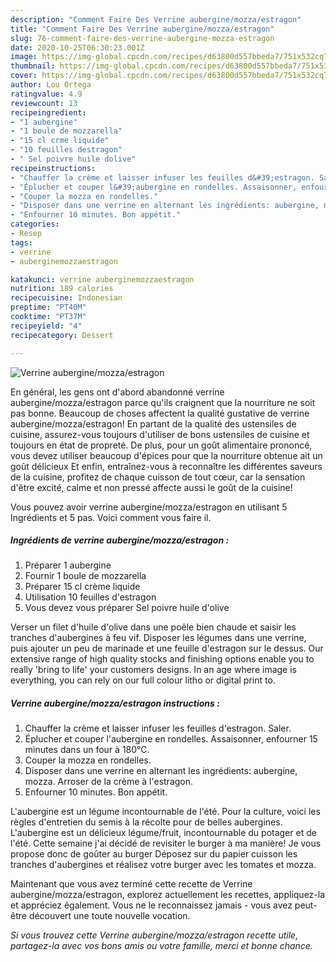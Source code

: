 ```yaml
---
description: "Comment Faire Des Verrine aubergine/mozza/estragon"
title: "Comment Faire Des Verrine aubergine/mozza/estragon"
slug: 76-comment-faire-des-verrine-aubergine-mozza-estragon
date: 2020-10-25T06:30:23.001Z
image: https://img-global.cpcdn.com/recipes/d63800d557bbeda7/751x532cq70/verrine-auberginemozzaestragon-photo-principale-de-la-recette.jpg
thumbnail: https://img-global.cpcdn.com/recipes/d63800d557bbeda7/751x532cq70/verrine-auberginemozzaestragon-photo-principale-de-la-recette.jpg
cover: https://img-global.cpcdn.com/recipes/d63800d557bbeda7/751x532cq70/verrine-auberginemozzaestragon-photo-principale-de-la-recette.jpg
author: Lou Ortega
ratingvalue: 4.9
reviewcount: 13
recipeingredient:
- "1 aubergine"
- "1 boule de mozzarella"
- "15 cl crme liquide"
- "10 feuilles destragon"
- " Sel poivre huile dolive"
recipeinstructions:
- "Chauffer la crème et laisser infuser les feuilles d&#39;estragon. Saler."
- "Éplucher et couper l&#39;aubergine en rondelles. Assaisonner, enfourner 15 minutes dans un four à 180°C."
- "Couper la mozza en rondelles."
- "Disposer dans une verrine en alternant les ingrédients: aubergine, mozza. Arroser de la crème à l&#39;estragon."
- "Enfourner 10 minutes. Bon appétit."
categories:
- Resep
tags:
- verrine
- auberginemozzaestragon

katakunci: verrine auberginemozzaestragon 
nutrition: 189 calories
recipecuisine: Indonesian
preptime: "PT40M"
cooktime: "PT37M"
recipeyield: "4"
recipecategory: Dessert

---
```



![Verrine aubergine/mozza/estragon](https://img-global.cpcdn.com/recipes/d63800d557bbeda7/751x532cq70/verrine-auberginemozzaestragon-photo-principale-de-la-recette.jpg)

En général, les gens ont d'abord abandonné verrine aubergine/mozza/estragon parce qu'ils craignent que la nourriture ne soit pas bonne. Beaucoup de choses affectent la qualité gustative de verrine aubergine/mozza/estragon! En partant de la qualité des ustensiles de cuisine, assurez-vous toujours d'utiliser de bons ustensiles de cuisine et toujours en état de propreté. De plus, pour un goût alimentaire prononcé, vous devez utiliser beaucoup d'épices pour que la nourriture obtenue ait un goût délicieux Et enfin, entraînez-vous à reconnaître les différentes saveurs de la cuisine, profitez de chaque cuisson de tout cœur, car la sensation d'être excité, calme et non pressé affecte aussi le goût de la cuisine!

<!--inarticleads1-->

Vous pouvez avoir verrine aubergine/mozza/estragon en utilisant 5 Ingrédients et 5 pas. Voici comment vous faire il.

##### Ingrédients de verrine aubergine/mozza/estragon :

1. Préparer 1 aubergine
1. Fournir 1 boule de mozzarella
1. Préparer 15 cl crème liquide
1. Utilisation 10 feuilles d&#39;estragon
1. Vous devez vous préparer  Sel poivre huile d&#39;olive


Verser un filet d&#39;huile d&#39;olive dans une poêle bien chaude et saisir les tranches d&#39;aubergines à feu vif. Disposer les légumes dans une verrine, puis ajouter un peu de marinade et une feuille d&#39;estragon sur le dessus. Our extensive range of high quality stocks and finishing options enable you to really &#39;bring to life&#39; your customers designs. In an age where image is everything, you can rely on our full colour litho or digital print to. 

<!--inarticleads2-->

##### Verrine aubergine/mozza/estragon instructions :

1. Chauffer la crème et laisser infuser les feuilles d&#39;estragon. Saler.
1. Éplucher et couper l&#39;aubergine en rondelles. Assaisonner, enfourner 15 minutes dans un four à 180°C.
1. Couper la mozza en rondelles.
1. Disposer dans une verrine en alternant les ingrédients: aubergine, mozza. Arroser de la crème à l&#39;estragon.
1. Enfourner 10 minutes. Bon appétit.


L&#39;aubergine est un légume incontournable de l&#39;été. Pour la culture, voici les règles d&#39;entretien du semis à la récolte pour de belles aubergines. L&#39;aubergine est un délicieux légume/fruit, incontournable du potager et de l&#39;été. Cette semaine j&#39;ai décidé de revisiter le burger à ma manière! Je vous propose donc de goûter au burger Déposez sur du papier cuisson les tranches d&#39;aubergines et réalisez votre burger avec les tomates et mozza. 

<!--inarticleads1-->

<p>
Maintenant que vous avez terminé cette recette de Verrine aubergine/mozza/estragon, explorez actuellement les recettes, appliquez-la et appréciez également. Vous ne le reconnaissez jamais - vous avez peut-être découvert une toute nouvelle vocation.
</p>

<p>
<i>Si vous trouvez cette Verrine aubergine/mozza/estragon recette utile, partagez-la avec vos bons amis ou votre famille, merci et bonne chance.</i>
</p>
